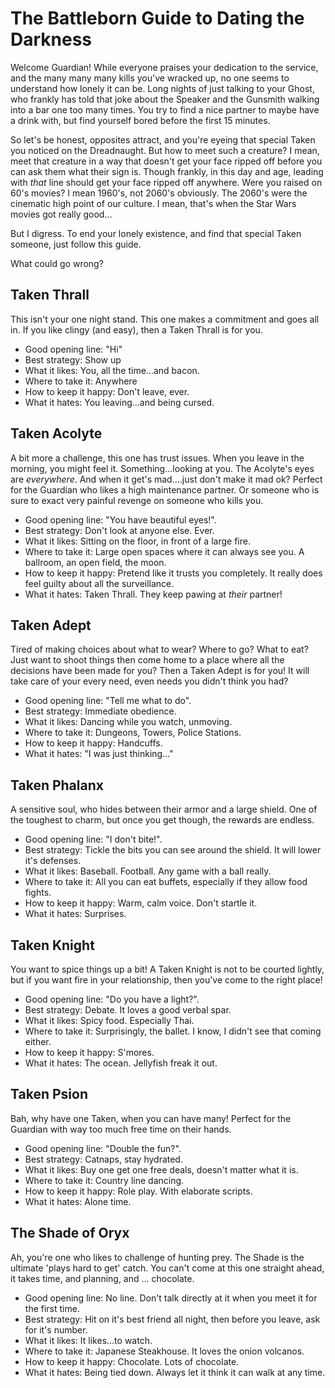# The Battleborn Guide to Dating the Darkness
Welcome Guardian!  While everyone praises your dedication to the service, and the many many many kills you've wracked up, no one seems to understand how lonely it can be.  Long nights of just talking to your Ghost, who frankly has told that joke about the Speaker and the Gunsmith walking into a bar one too many times.  You try to find a nice partner to maybe have a drink with, but find yourself bored before the first 15 minutes.  

So let's be honest, opposites attract, and you're eyeing that special Taken you noticed on the Dreadnaught.  But how to meet such a creature?  I mean, meet that creature in a way that doesn't get your face ripped off before you can ask them what their sign is.  Though frankly, in this day and age, leading with *that* line should get your face ripped off anywhere.  Were you raised on 60's movies?  I mean 1960's, not 2060's obviously.  The 2060's were the cinematic high point of our culture.  I mean, that's when the Star Wars movies got really good...

But I digress.  To end your lonely existence, and find that special Taken someone, just follow this guide.

What could go wrong?

## Taken Thrall
This isn't your one night stand.  This one makes a commitment and goes all in.  If you like clingy (and easy), then a Taken Thrall is for you.  

* Good opening line: "Hi"
* Best strategy: Show up
* What it likes: You, all the time...and bacon.
* Where to take it: Anywhere
* How to keep it happy: Don't leave, ever.
* What it hates: You leaving...and being cursed.

## Taken Acolyte
A bit more a challenge, this one has trust issues.  When you leave in the morning, you might feel it. Something...looking at you.  The Acolyte's eyes are *everywhere*.  And when it get's mad....just don't make it mad ok?  Perfect for the Guardian who likes a high maintenance partner.  Or someone who is sure to exact very painful revenge on someone who kills you.

* Good opening line: "You have beautiful eyes!".
* Best strategy: Don't look at anyone else.  Ever.
* What it likes: Sitting on the floor, in front of a large fire.
* Where to take it: Large open spaces where it can always see you.  A ballroom, an open field, the moon.
* How to keep it happy: Pretend like it trusts you completely.  It really does feel guilty about all the surveillance.
* What it hates: Taken Thrall.  They keep pawing at *their* partner!

## Taken Adept
Tired of making choices about what to wear? Where to go?  What to eat?  Just want to shoot things then come home to a place where all the decisions have been made for you?  Then a Taken Adept is for you!  It will take care of your every need, even needs you didn't think you had?

* Good opening line: "Tell me what to do".
* Best strategy: Immediate obedience.
* What it likes: Dancing while you watch, unmoving.
* Where to take it: Dungeons, Towers, Police Stations.
* How to keep it happy: Handcuffs.
* What it hates: "I was just thinking..."

## Taken Phalanx
A sensitive soul, who hides between their armor and a large shield.  One of the toughest to charm, but once you get though, the rewards are endless.

* Good opening line: "I don't bite!".
* Best strategy: Tickle the bits you can see around the shield.  It will lower it's defenses.
* What it likes: Baseball.  Football.  Any game with a ball really.
* Where to take it: All you can eat buffets, especially if they allow food fights.
* How to keep it happy: Warm, calm voice.  Don't startle it.
* What it hates: Surprises.

## Taken Knight
You want to spice things up a bit!  A Taken Knight is not to be courted lightly, but if you want fire in your relationship, then you've come to the right place!

* Good opening line: "Do you have a light?".
* Best strategy: Debate. It loves a good verbal spar.
* What it likes: Spicy food. Especially Thai.
* Where to take it: Surprisingly, the ballet.  I know, I didn't see that coming either.
* How to keep it happy: S'mores.
* What it hates: The ocean.  Jellyfish freak it out.

## Taken Psion
Bah, why have one Taken, when you can have many!  Perfect for the Guardian with way too much free time on their hands.

* Good opening line: "Double the fun?".
* Best strategy: Catnaps, stay hydrated.
* What it likes: Buy one get one free deals, doesn't matter what it is.
* Where to take it: Country line dancing.  
* How to keep it happy: Role play. With elaborate scripts.
* What it hates: Alone time.

## The Shade of Oryx
Ah, you're one who likes to challenge of hunting prey.  The Shade is the ultimate 'plays hard to get' catch.  You can't come at this one straight ahead, it takes time, and planning, and ... chocolate.

* Good opening line: No line.  Don't talk directly at it when you meet it for the first time.
* Best strategy: Hit on it's best friend all night, then before you leave, ask for it's number.
* What it likes:  It likes...to watch.
* Where to take it: Japanese Steakhouse.  It loves the onion volcanos.
* How to keep it happy: Chocolate.  Lots of chocolate.
* What it hates: Being tied down.  Always let it think it can walk at any time.
